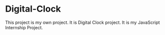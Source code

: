 # Digital-Clock
This project is my own project. It is Digital Clock project. It is my JavaScript Internship Project. 
